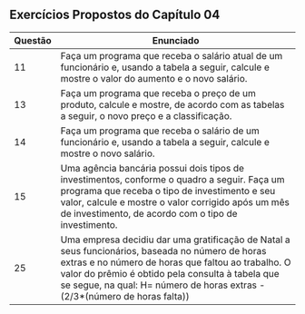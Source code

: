 ## Exercícios Propostos do Capítulo 04

Questão| Enunciado                                    
-- | --
11| Faça um programa que receba o salário atual de um funcionário e, usando a tabela a seguir, calcule e mostre o valor do aumento e o novo salário.
13| Faça um programa que receba o preço de um produto, calcule e mostre, de acordo com as tabelas a seguir, o novo preço e a classificação.
14| Faça um programa que receba o salário de um funcionário e, usando a tabela a seguir, calcule e mostre o novo salário.
15| Uma agência bancária possui dois tipos de investimentos, conforme o quadro a seguir. Faça um programa que receba o tipo de investimento e seu valor, calcule e mostre o valor corrigido após um mês de investimento, de acordo com o tipo de investimento.
25| Uma empresa decidiu dar uma gratificação de Natal a seus funcionários, baseada no número de horas extras e no número de horas que faltou ao trabalho. O valor do prêmio é obtido pela consulta à tabela que se segue, na qual: H= número de horas extras - (2/3*(número de horas falta))

